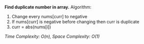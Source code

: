 **Find duplicate number in array.**
Algorithm:
1. Change every nums[curr] to negative
2. If nums[curr] is negative before changing then curr is duplicate
3. curr = abs(nums[i])

*Time Complexity: O(n), Space Complexity: O(1)*